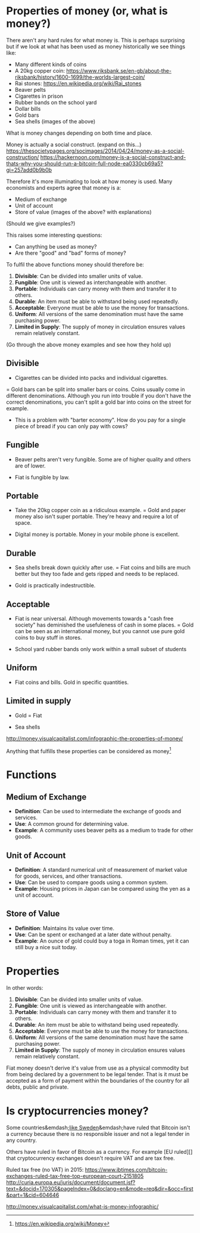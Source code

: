 # Properties of money (or, what is money?)

There aren't any hard rules for what money is. This is perhaps surprising but if we look at what has been used as money historically we see things like:

* Many different kinds of coins
* A 20kg copper coin: <https://www.riksbank.se/en-gb/about-the-riksbank/history/1600-1699/the-worlds-largest-coin/>
* Rai stones: <https://en.wikipedia.org/wiki/Rai_stones>
* Beaver pelts
* Cigarettes in prison
* Rubber bands on the school yard
* Dollar bills
* Gold bars
* Sea shells
(images of the above)

What is money changes depending on both time and place.

Money is actually a social construct. (expand on this...)
<https://thesocietypages.org/socimages/2014/04/24/money-as-a-social-construction/>
<https://hackernoon.com/money-is-a-social-construct-and-thats-why-you-should-run-a-bitcoin-full-node-ea0330cb69a5?gi=257add0b9b0b>

Therefore it's more illuminating to look at how money is used. Many economists and experts agree that money is a:

* Medium of exchange
* Unit of account
* Store of value
(images of the above? with explanations)

(Should we give examples?)


This raises some interesting questions:

* Can anything be used as money?
* Are there "good" and "bad" forms of money?

To fulfil the above functions money should therefore be:

1. **Divisible**: Can be divided into smaller units of value.
1. **Fungible**: One unit is viewed as interchangeable with another.
1. **Portable**: Individuals can carry money with them and transfer it to others.
1. **Durable**: An item must be able to withstand being used repeatedly.
1. **Acceptable**: Everyone must be able to use the money for transactions.
1. **Uniform**: All versions of the same denomination must have the same purchasing power.
1. **Limited in Supply**: The supply of money in circulation ensures values remain relatively constant.

(Go through the above money examples and see how they hold up)

## Divisible

+ Cigarettes can be divided into packs and individual cigarettes.

= Gold bars can be split into smaller bars or coins. Coins usually come in different denominations. Although you run into trouble if you don't have the correct denominations, you can't split a gold bar into coins on the street for example.

- This is a problem with "barter economy". How do you pay for a single piece of bread if you can only pay with cows?

## Fungible

- Beaver pelts aren't very fungible. Some are of higher quality and others are of lower.
+ Fiat is fungible by law.

## Portable

- Take the 20kg copper coin as a ridiculous example.
= Gold and paper money also isn't super portable. They're heavy and require a lot of space.
+ Digital money is portable. Money in your mobile phone is excellent.

## Durable

- Sea shells break down quickly after use.
= Fiat coins and bills are much better but they too fade and gets ripped and needs to be replaced.
+ Gold is practically indestructible.

## Acceptable

+ Fiat is near universal. Although movements towards a "cash free society" has deminished the usefuleness of cash in some places.
= Gold can be seen as an international money, but you cannot use pure gold coins to buy stuff in stores.
- School yard rubber bands only work within a small subset of students

## Uniform

+ Fiat coins and bills. Gold in specific quantities.

## Limited in supply

+ Gold
= Fiat
- Sea shells


<http://money.visualcapitalist.com/infographic-the-properties-of-money/>

Anything that fulfills these properties can be considered as money[^wikipedia]

# Functions

## Medium of Exchange

* **Definition**: Can be used to intermediate the exchange of goods and services.
* **Use**: A common ground for determining value.
* **Example**: A community uses beaver pelts as a medium to trade for other goods.

## Unit of Account

* **Definition**: A standard numerical unit of measurement of market value for goods, services, and other transactions.
* **Use**: Can be used to compare goods using a common system.
* **Example**: Housing prices in Japan can be compared using the yen as a unit of account.

## Store of Value

* **Definition**: Maintains its value over time.
* **Use**: Can be spent or exchanged at a later date without penalty.
* **Example**: An ounce of gold could buy a toga in Roman times, yet it can still buy a nice suit today.

# Properties

In other words:

1. **Divisible**: Can be divided into smaller units of value.
1. **Fungible**: One unit is viewed as interchangeable with another.
1. **Portable**: Individuals can carry money with them and transfer it to others.
1. **Durable**: An item must be able to withstand being used repeatedly.
1. **Acceptable**: Everyone must be able to use the money for transactions.
1. **Uniform**: All versions of the same denomination must have the same purchasing power.
1. **Limited in Supply**: The supply of money in circulation ensures values remain relatively constant.


Fiat money doesn't derive it's value from use as a physical commodity but from being declared by a government to be legal tender. That is it must be accepted as a form of payment within the boundaries of the country for all debts, public and private.


# Is cryptocurrencies money?

Some countries&emdash;[like Sweden][skatt-bitcoin]&emdash;have ruled that Bitcoin isn't a currency because there is no responsible issuer and not a legal tender in any country.

Others have ruled in favor of Bitcoin as a currency. For example [EU ruled][] that cryptocurrency exchanges doesn't require VAT and are tax free.

[^wikipedia]: <https://en.wikipedia.org/wiki/Money>

[skatt-bitcoin]: <https://www4.skatteverket.se/rattsligvagledning/373946.html?date=2018-12-17> "Swedish link: Skatteverket divestment of Bitcoin (2018-12-17)"


Ruled tax free (no VAT) in 2015:
https://www.ibtimes.com/bitcoin-exchanges-ruled-tax-free-top-european-court-2151805
http://curia.europa.eu/juris/document/document.jsf?text=&docid=170305&pageIndex=0&doclang=en&mode=req&dir=&occ=first&part=1&cid=604646



http://money.visualcapitalist.com/what-is-money-infographic/



